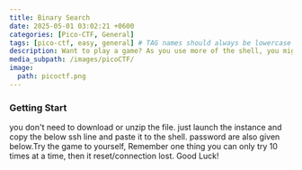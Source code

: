 ```yaml
---
title: Binary Search
date: 2025-05-01 03:02:21 +0600
categories: [Pico-CTF, General]
tags: [pico-ctf, easy, general] # TAG names should always be lowercase
description: Want to play a game? As you use more of the shell, you might be interested in how they work!
media_subpath: /images/picoCTF/
image:
  path: picoctf.png
---
```


### Getting Start

you don't need to download or unzip the file. just launch the instance and copy the below ssh line and paste it to the shell. password are also given below.Try the game to yourself, Remember one thing you can only try 10 times at a time, then it reset/connection lost. Good Luck!

